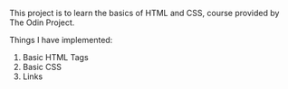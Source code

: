 This project is to learn the basics of HTML and CSS, course provided by The Odin Project.

Things I have implemented: 

1. Basic HTML Tags
2. Basic CSS
3. Links